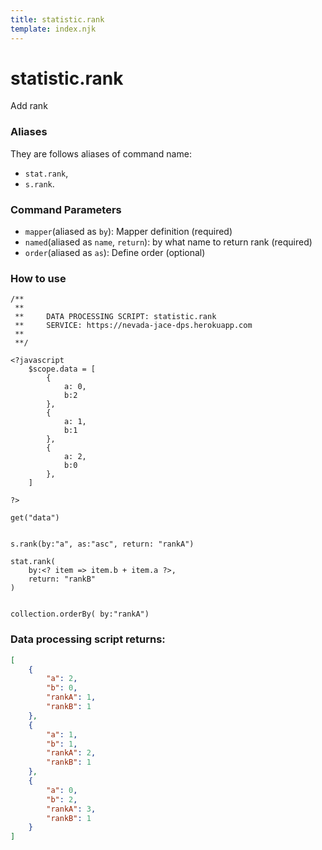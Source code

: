 ```yaml
---
title: statistic.rank
template: index.njk
---
```

# statistic.rank
Add rank


### Aliases
They are follows aliases of command name: 
+ ```stat.rank```,  
+ ```s.rank```.


### Command Parameters

+ ```mapper```(aliased as ```by```): Mapper definition (required)
+ ```named```(aliased as ```name```, ```return```): by what name to return rank (required)
+ ```order```(aliased as ```as```): Define order (optional)


### How to use

```dps
/**
 **
 **     DATA PROCESSING SCRIPT: statistic.rank
 **     SERVICE: https://nevada-jace-dps.herokuapp.com
 **
 **/

<?javascript
    $scope.data = [
        {
            a: 0,
            b:2
        },
        {
            a: 1,
            b:1
        },
        {
            a: 2,
            b:0
        },
    ]
    
?>

get("data")


s.rank(by:"a", as:"asc", return: "rankA")

stat.rank(
    by:<? item => item.b + item.a ?>, 
    return: "rankB"
)


collection.orderBy( by:"rankA")
```


### Data processing script returns:

```json
[
    {
        "a": 2,
        "b": 0,
        "rankA": 1,
        "rankB": 1
    },
    {
        "a": 1,
        "b": 1,
        "rankA": 2,
        "rankB": 1
    },
    {
        "a": 0,
        "b": 2,
        "rankA": 3,
        "rankB": 1
    }
]
```
